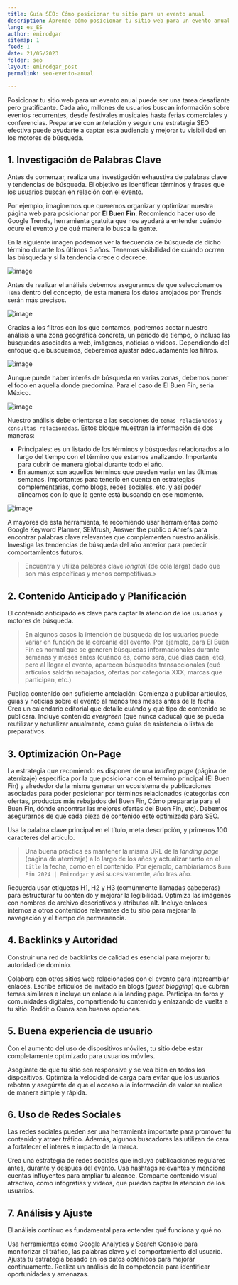 ```yaml
---
title: Guía SEO: Cómo posicionar tu sitio para un evento anual
description: Aprende cómo posicionar tu sitio web para un evento anual con estrategias SEO efectivas. Aumenta tu visibilidad y atrae más tráfico.
lang: es_ES
author: emirodgar
sitemap: 1
feed: 1
date: 21/05/2023
folder: seo
layout: emirodgar_post
permalink: seo-evento-anual

---
```


Posicionar tu sitio web para un evento anual puede ser una tarea desafiante pero gratificante. 
Cada año, millones de usuarios buscan información sobre eventos recurrentes, desde festivales musicales hasta ferias comerciales y conferencias. 
Prepararse con antelación y seguir una estrategia SEO efectiva puede ayudarte a captar esta audiencia y mejorar tu visibilidad en los motores de búsqueda.


## 1. Investigación de Palabras Clave
Antes de comenzar, realiza una investigación exhaustiva de palabras clave y tendencias de búsqueda. El objetivo es identificar términos y frases que los usuarios buscan en relación con el evento.

Por ejemplo, imaginemos que queremos organizar y optimizar nuestra página web para posicionar por **El Buen Fin**.
Recomiendo hacer uso de Google Trends, herramienta gratuita que nos ayudará a entender cuándo ocure el evento y de qué manera lo busca la gente.

En la siguiente imagen podemos ver la frecuencia de búsqueda de dicho término durante los últimos 5 años. Tenemos visibilidad de cuándo ocrren las búsqueda y si la tendencia crece o decrece.

![image](https://github.com/Emirodgar/w-emirodgar-com/assets/4302127/1347272a-ce52-45af-b864-82ee02bc2c93)

Antes de realizar el análisis debemos asegurarnos de que seleccionamos `Tema` dentro del concepto, de esta manera los datos arrojados por Trends serán más precisos.

![image](https://github.com/Emirodgar/w-emirodgar-com/assets/4302127/fe0b366a-7fb9-4a24-a93e-25d4a3d34b2c)

Gracias a los filtros con los que contamos, podremos acotar nuestro análisis a una zona geográfica concreta, un periodo de tiempo, o incluso las búsquedas asociadas a web, imágenes, noticias o vídeos.
Dependiendo del enfoque que busquemos, deberemos ajustar adecuadamente los filtros.

![image](https://github.com/Emirodgar/w-emirodgar-com/assets/4302127/4e1ee2b8-7603-4612-a435-1ffd53c4f466)

Aunque puede haber interés de búsqueda en varias zonas, debemos poner el foco en aquella donde predomina. Para el caso de El Buen Fin, sería México.

![image](https://github.com/Emirodgar/w-emirodgar-com/assets/4302127/5334c904-511c-47ac-80b3-bdc01e812ad0)

Nuestro análisis debe orientarse a las secciones de `temas relacionados` y `consultas relacionadas`. Estos bloque muestran la información de dos maneras:

- Principales: es un listado de los términos y búsquedas relacionados a lo largo del tiempo con el término que estamos analizando. Importante para cubrir de manera global durante todo el año.
- En aumento: son aquellos términos que pueden variar en las últimas semanas. Importantes para tenerlo en cuenta en estrategias complementarias, como blogs, redes sociales, etc. y así poder alinearnos con lo que la gente está buscando en ese momento.

![image](https://github.com/Emirodgar/w-emirodgar-com/assets/4302127/2ed7d5dd-1324-47b9-a558-4682dbca150a)

A mayores de esta herramienta, te recomiendo usar herramientas como Google Keyword Planner, SEMrush, Answer the public o Ahrefs para encontrar palabras clave relevantes que complementen nuestro análisis. Investiga las tendencias de búsqueda del año anterior para predecir comportamientos futuros.

> Encuentra y utiliza palabras clave *longtail* (de cola larga) dado que son más específicas y menos competitivas.>


## 2. Contenido Anticipado y Planificación

El contenido anticipado es clave para captar la atención de los usuarios y motores de búsqueda.

> En algunos casos la intención de búsqueda de los usuarios puede variar en función de la cercanía del evento. Por ejemplo, para El Buen Fin es normal que se generen búsquedas informacionales durante semanas y meses antes (cuándo es, cómo será, qué días caen, etc), pero al llegar el evento, aparecen búsquedas transaccionales (qué artículos saldrán rebajados, ofertas por categoría XXX, marcas que participan, etc.)

Publica contenido con suficiente antelación: Comienza a publicar artículos, guías y noticias sobre el evento al menos tres meses antes de la fecha.
Crea un calendario editorial que detalle cuándo y qué tipo de contenido se publicará.
Incluye contenido *evergreen* (que nunca caduca) que se pueda reutilizar y actualizar anualmente, como guías de asistencia o listas de preparativos.



## 3. Optimización On-Page

La estrategia que recomiendo es disponer de una *landing page* (página de aterrizaje) específica por la que posicionar con el término principal (El Buen Fin) y alrededor de la misma generar un ecosistema de publicaciones asociadas para poder posicionar por términos relacionados (categorías con ofertas, productos más rebajados del Buen Fin, Cómo prepararte para el Buen Fin, dónde encontrar las mejores ofertas del Buen Fin, etc). Debemos asegurarnos de que cada pieza de contenido esté optimizada para SEO.

Usa la palabra clave principal en el título, meta descripción, y primeros 100 caracteres del artículo.

> Una buena práctica es mantener la misma URL de la *landing page* (página de aterrizaje) a lo largo de los años y actualizar tanto en el `title` la fecha, como en el contenido. Por ejemplo, cambiaríamos `Buen Fin 2024 | Emirodgar` y así sucesivamente, año tras año.

Recuerda usar etiquetas H1, H2 y H3 (comúnmente llamadas cabeceras) para estructurar tu contenido y mejorar la legibilidad.
Optimiza las imágenes con nombres de archivo descriptivos y atributos alt.
Incluye enlaces internos a otros contenidos relevantes de tu sitio para mejorar la navegación y el tiempo de permanencia.

## 4. Backlinks y Autoridad
Construir una red de backlinks de calidad es esencial para mejorar tu autoridad de dominio.

Colabora con otros sitios web relacionados con el evento para intercambiar enlaces.
Escribe artículos de invitado en blogs (*guest blogging*) que cubran temas similares e incluye un enlace a la landing page.
Participa en foros y comunidades digitales, compartiendo tu contenido y enlazando de vuelta a tu sitio. Reddit o Quora son buenas opciones.

## 5. Buena experiencia de usuario
Con el aumento del uso de dispositivos móviles, tu sitio debe estar completamente optimizado para usuarios móviles.

Asegúrate de que tu sitio sea responsive y se vea bien en todos los dispositivos.
Optimiza la velocidad de carga para evitar que los usuarios reboten y asegúrate de que el acceso a la información de valor se realice de manera simple y rápida.

## 6. Uso de Redes Sociales
Las redes sociales pueden ser una herramienta importarte para promover tu contenido y atraer tráfico. Además, algunos buscadores las utilizan de cara a fortalecer el interés e impacto de la marca.

Crea una estrategia de redes sociales que incluya publicaciones regulares antes, durante y después del evento.
Usa hashtags relevantes y menciona cuentas influyentes para ampliar tu alcance.
Comparte contenido visual atractivo, como infografías y videos, que puedan captar la atención de los usuarios.

## 7. Análisis y Ajuste
El análisis continuo es fundamental para entender qué funciona y qué no.

Usa herramientas como Google Analytics y Search Console para monitorizar el tráfico, las palabras clave y el comportamiento del usuario.
Ajusta tu estrategia basado en los datos obtenidos para mejorar continuamente.
Realiza un análisis de la competencia para identificar oportunidades y amenazas.
